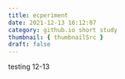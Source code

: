```yaml
---
title: ecperiment
date: 2021-12-13 16:12:07
category: github.io short study
thumbnail: { thumbnailSrc }
draft: false
---
```

testing 12-13
